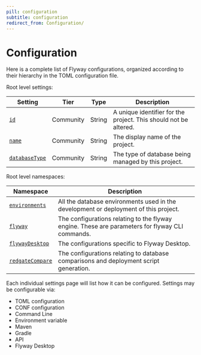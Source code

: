 ```yaml
---
pill: configuration
subtitle: configuration
redirect_from: Configuration/
---
```


# Configuration

Here is a complete list of Flyway configurations, organized according to their hierarchy in the TOML configuration file.

Root level settings:

| Setting                                                            | Tier      | Type   | Description                                                      |
|--------------------------------------------------------------------|-----------|--------|------------------------------------------------------------------|
| [`id`](<Configuration/Id Setting>)                      | Community | String | A unique identifier for the project. This should not be altered. |
| [`name`](<Configuration/Name Setting>)                  | Community | String | The display name of the project.                                 |
| [`databaseType`](<Configuration/Database Type Setting>) | Community | String | The type of database being managed by this project.              |

Root level namespaces:

| Namespace                                                     | Description                                                                                     |
|---------------------------------------------------------------|-------------------------------------------------------------------------------------------------|
| [`environments`](<Configuration/Environments Namespace>)      | All the database environments used in the development or deployment of this project.            |
| [`flyway`](<Configuration/Flyway Namespace>)                  | The configurations relating to the flyway engine. These are parameters for flyway CLI commands. |
| [`flywayDesktop`](<Configuration/Flyway Desktop Namespace>)   | The configurations specific to Flyway Desktop.                                                  |
| [`redgateCompare`](<Configuration/Redgate Compare Namespace>) | The configurations relating to database comparisons and deployment script generation.           |

Each individual settings page will list how it can be configured.
Settings may be configurable via:
- TOML configuration
- CONF configuration
- Command Line
- Environment variable
- Maven
- Gradle
- API
- Flyway Desktop
